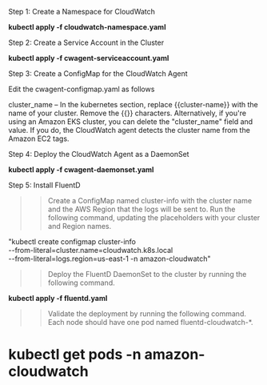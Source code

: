 Step 1: Create a Namespace for CloudWatch

**kubectl apply -f cloudwatch-namespace.yaml**

Step 2: Create a Service Account in the Cluster

**kubectl apply -f cwagent-serviceaccount.yaml**

Step 3: Create a ConfigMap for the CloudWatch Agent

Edit the cwagent-configmap.yaml as follows 

cluster_name – In the kubernetes section, replace {{cluster-name}} with the name of your cluster. Remove the {{}} characters. Alternatively, if you're using an         Amazon EKS cluster, you can delete the "cluster_name" field and value. If you do, the CloudWatch agent detects the cluster name from the Amazon EC2 tags.

Step 4: Deploy the CloudWatch Agent as a DaemonSet

**kubectl apply -f cwagent-daemonset.yaml**

Step 5: Install FluentD

>> Create a ConfigMap named cluster-info with the cluster name and the AWS Region that the logs will be sent to. Run the following command, updating the placeholders with your cluster and Region names.


"kubectl create configmap cluster-info \
--from-literal=cluster.name=cloudwatch.k8s.local \
--from-literal=logs.region=us-east-1 -n amazon-cloudwatch"


>> Deploy the FluentD DaemonSet to the cluster by running the following command.

**kubectl apply -f fluentd.yaml**


>> Validate the deployment by running the following command. Each node should have one pod named fluentd-cloudwatch-*.

# kubectl get pods -n amazon-cloudwatch

